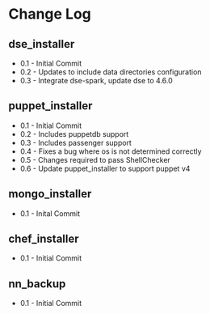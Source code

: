 Change Log
==========

dse_installer
-------------
* 0.1 - Initial Commit
* 0.2 - Updates to include data directories configuration
* 0.3 - Integrate dse-spark, update dse to 4.6.0

puppet_installer
----------------
* 0.1 - Initial Commit
* 0.2 - Includes puppetdb support
* 0.3 - Includes passenger support
* 0.4 - Fixes a bug where os is not determined correctly
* 0.5 - Changes required to pass ShellChecker
* 0.6 - Update puppet_installer to support puppet v4

mongo_installer
---------------
* 0.1 - Inital Commit

chef_installer
--------------
* 0.1 - Initial Commit

nn_backup
---------
* 0.1 - Initial Commit
